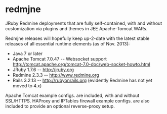 redmjne
=======

JRuby Redmine deployments that are fully self-contained, with and without
customization via plugins and themes in JEE Apache-Tomcat WARs.

Redmjne releases will hopefully keep up-2-date with the latest stable releases 
of all essential runtime elements (as of Nov. 2013):
 
  * Java 7 or later
  * Apache Tomcat 7.0.47 -- Websocket support <http://tomcat.apache.org/tomcat-7.0-doc/web-socket-howto.html>
  * JRuby 1.7.6 -- <http://jruby.org> 
  * Redmine 2.3.3 -- <http://www.redmine.org>
  * Rails 3.2.13 -- <http://rubyonrails.org> (evidently Redmine has not yet moved to 4.x)

Apache Tomcat example configs. are included, with and without SSL/HTTPS.
HAProxy and IPTables firewall example configs. are also included to provide
an optional reverse-proxy setup. 

